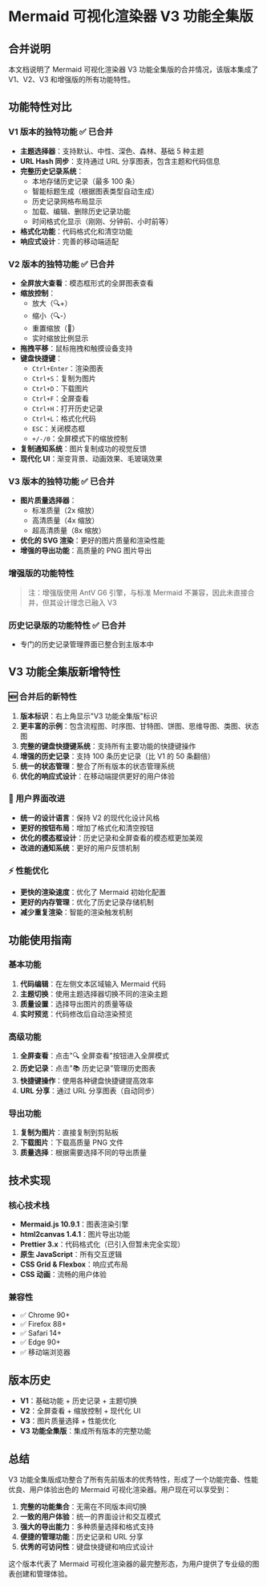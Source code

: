 # Mermaid 可视化渲染器 V3 功能全集版

## 合并说明

本文档说明了 Mermaid 可视化渲染器 V3 功能全集版的合并情况，该版本集成了 V1、V2、V3 和增强版的所有功能特性。

## 功能特性对比

### V1 版本的独特功能 ✅ 已合并
- **主题选择器**：支持默认、中性、深色、森林、基础 5 种主题
- **URL Hash 同步**：支持通过 URL 分享图表，包含主题和代码信息
- **完整历史记录系统**：
  - 本地存储历史记录（最多 100 条）
  - 智能标题生成（根据图表类型自动生成）
  - 历史记录网格布局显示
  - 加载、编辑、删除历史记录功能
  - 时间格式化显示（刚刚、分钟前、小时前等）
- **格式化功能**：代码格式化和清空功能
- **响应式设计**：完善的移动端适配

### V2 版本的独特功能 ✅ 已合并
- **全屏放大查看**：模态框形式的全屏图表查看
- **缩放控制**：
  - 放大（🔍+）
  - 缩小（🔍-）
  - 重置缩放（🔄）
  - 实时缩放比例显示
- **拖拽平移**：鼠标拖拽和触摸设备支持
- **键盘快捷键**：
  - `Ctrl+Enter`：渲染图表
  - `Ctrl+S`：复制为图片
  - `Ctrl+D`：下载图片
  - `Ctrl+F`：全屏查看
  - `Ctrl+H`：打开历史记录
  - `Ctrl+L`：格式化代码
  - `ESC`：关闭模态框
  - `+/-/0`：全屏模式下的缩放控制
- **复制通知系统**：图片复制成功的视觉反馈
- **现代化 UI**：渐变背景、动画效果、毛玻璃效果

### V3 版本的独特功能 ✅ 已合并
- **图片质量选择器**：
  - 标准质量（2x 缩放）
  - 高清质量（4x 缩放）
  - 超高清质量（8x 缩放）
- **优化的 SVG 渲染**：更好的图片质量和渲染性能
- **增强的导出功能**：高质量的 PNG 图片导出

### 增强版的功能特性
> 注：增强版使用 AntV G6 引擎，与标准 Mermaid 不兼容，因此未直接合并，但其设计理念已融入 V3

### 历史记录版的功能特性 ✅ 已合并
- 专门的历史记录管理界面已整合到主版本中

## V3 功能全集版新增特性

### 🆕 合并后的新特性
1. **版本标识**：右上角显示"V3 功能全集版"标识
2. **更丰富的示例**：包含流程图、时序图、甘特图、饼图、思维导图、类图、状态图
3. **完整的键盘快捷键系统**：支持所有主要功能的快捷键操作
4. **增强的历史记录**：支持 100 条历史记录（比 V1 的 50 条翻倍）
5. **统一的状态管理**：整合了所有版本的状态管理系统
6. **优化的响应式设计**：在移动端提供更好的用户体验

### 🎨 用户界面改进
- **统一的设计语言**：保持 V2 的现代化设计风格
- **更好的按钮布局**：增加了格式化和清空按钮
- **优化的模态框设计**：历史记录和全屏查看的模态框更加美观
- **改进的通知系统**：更好的用户反馈机制

### ⚡ 性能优化
- **更快的渲染速度**：优化了 Mermaid 初始化配置
- **更好的内存管理**：优化了历史记录存储机制
- **减少重复渲染**：智能的渲染触发机制

## 功能使用指南

### 基本功能
1. **代码编辑**：在左侧文本区域输入 Mermaid 代码
2. **主题切换**：使用主题选择器切换不同的渲染主题
3. **质量设置**：选择导出图片的质量等级
4. **实时预览**：代码修改后自动渲染预览

### 高级功能
1. **全屏查看**：点击"🔍 全屏查看"按钮进入全屏模式
2. **历史记录**：点击"📚 历史记录"管理历史图表
3. **快捷键操作**：使用各种键盘快捷键提高效率
4. **URL 分享**：通过 URL 分享图表（自动同步）

### 导出功能
1. **复制为图片**：直接复制到剪贴板
2. **下载图片**：下载高质量 PNG 文件
3. **质量选择**：根据需要选择不同的导出质量

## 技术实现

### 核心技术栈
- **Mermaid.js 10.9.1**：图表渲染引擎
- **html2canvas 1.4.1**：图片导出功能
- **Prettier 3.x**：代码格式化（已引入但暂未完全实现）
- **原生 JavaScript**：所有交互逻辑
- **CSS Grid & Flexbox**：响应式布局
- **CSS 动画**：流畅的用户体验

### 兼容性
- ✅ Chrome 90+
- ✅ Firefox 88+
- ✅ Safari 14+
- ✅ Edge 90+
- ✅ 移动端浏览器

## 版本历史

- **V1**：基础功能 + 历史记录 + 主题切换
- **V2**：全屏查看 + 缩放控制 + 现代化 UI
- **V3**：图片质量选择 + 性能优化
- **V3 功能全集版**：集成所有版本的完整功能

## 总结

V3 功能全集版成功整合了所有先前版本的优秀特性，形成了一个功能完备、性能优良、用户体验出色的 Mermaid 可视化渲染器。用户现在可以享受到：

1. **完整的功能集合**：无需在不同版本间切换
2. **一致的用户体验**：统一的界面设计和交互模式
3. **强大的导出能力**：多种质量选择和格式支持
4. **便捷的管理功能**：历史记录和 URL 分享
5. **优秀的可访问性**：键盘快捷键和响应式设计

这个版本代表了 Mermaid 可视化渲染器的最完整形态，为用户提供了专业级的图表创建和管理体验。
